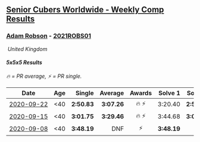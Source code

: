 <style>table {white-space: nowrap;}</style>
<link rel="stylesheet" type="text/css" href="/scw-comp/css/flags.css" />

## [Senior Cubers Worldwide - Weekly Comp Results](/scw-comp/results/)
### [Adam Robson](README.md) - [2021ROBS01](https://www.worldcubeassociation.org/persons/2021ROBS01?event=555)

<i class="flag flag-GB" />&nbsp;United Kingdom

#### 5x5x5 Results

<span style="white-space: nowrap;">🔥 = PR average</span>, <span style="white-space: nowrap;">⚡ = PR single</span>.

| Date | Age | Single | Average | Awards | Solve 1 | Solve 2 | Solve 3 | Solve 4 | Solve 5 | Video |
| :--: | :--: | --: | --: | :--: | --: | --: | --: | --: | --: | :-- |
| [2020-09-22](../../results/2020-09-22/555.md) | <40 | **2:50.83** | **3:07.26** | 🔥 ⚡ | 3:20.40 | **2:50.83** | 3:10.56 | DNS | DNS | [Desktop](https://www.facebook.com/100005428097972/videos/1476586795865576) / [Mobile](https://m.facebook.com/100005428097972/videos/1476586795865576) |
| [2020-09-15](../../results/2020-09-15/555.md) | <40 | **3:01.75** | **3:29.46** | 🔥 ⚡ | 3:44.68 | **3:01.75** | 3:41.95 | DNS | DNS | [Desktop](https://www.facebook.com/100005428097972/videos/1469994463191476) / [Mobile](https://m.facebook.com/100005428097972/videos/1469994463191476) |
| [2020-09-08](../../results/2020-09-08/555.md) | <40 | **3:48.19** | DNF | ⚡ | **3:48.19** | DNF | DNS | DNS | DNS | [Desktop](https://www.facebook.com/100005428097972/videos/1462587227265533) / [Mobile](https://m.facebook.com/100005428097972/videos/1462587227265533) |


<!-- Global site tag (gtag.js) - Google Analytics -->
<script async src="https://www.googletagmanager.com/gtag/js?id=UA-86348435-3"></script>
<script>window.dataLayer = window.dataLayer || []; function gtag() {dataLayer.push(arguments);} gtag('js', new Date()); gtag('config', 'UA-86348435-3');</script>

